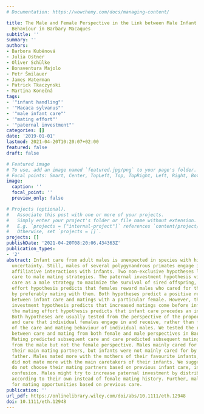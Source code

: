 ```yaml
---
# Documentation: https://wowchemy.com/docs/managing-content/

title: The Male and Female Perspective in the Link between Male Infant Care and Mating
  Behaviour in Barbary Macaques
subtitle: ''
summary: ''
authors:
- Barbora Kuběnová
- Julia Ostner
- Oliver Schülke
- Bonaventura Majolo
- Petr Šmilauer
- James Waterman
- Patrick Tkaczynski
- Martina Konečná
tags:
- '"infant handling"'
- '"Macaca sylvanus"'
- '"male infant care"'
- '"mating effort"'
- '"paternal investment"'
categories: []
date: '2019-01-01'
lastmod: 2021-04-20T10:20:07+02:00
featured: false
draft: false

# Featured image
# To use, add an image named `featured.jpg/png` to your page's folder.
# Focal points: Smart, Center, TopLeft, Top, TopRight, Left, Right, BottomLeft, Bottom, BottomRight.
image:
  caption: ''
  focal_point: ''
  preview_only: false

# Projects (optional).
#   Associate this post with one or more of your projects.
#   Simply enter your project's folder or file name without extension.
#   E.g. `projects = ["internal-project"]` references `content/project/deep-learning/index.md`.
#   Otherwise, set `projects = []`.
projects: []
publishDate: '2021-04-20T08:20:06.434363Z'
publication_types:
- '2'
abstract: Infant care from adult males is unexpected in species with high paternity
  uncertainty. Still, males of several polygynandrous primates engage in frequent
  affiliative interactions with infants. Two non-exclusive hypotheses link male infant
  care to male mating strategies. The paternal investment hypothesis views infant
  care as a male strategy to maximize the survival of sired offspring, while the mating
  effort hypothesis predicts that females reward males who cared for their infant
  by preferably mating with them. Both hypotheses predict a positive relationship
  between infant care and matings with a particular female. However, the paternal
  investment hypothesis predicts that increased matings come before infant care whereas
  the mating effort hypothesis predicts that infant care precedes an increase in matings.
  Both hypotheses are usually tested from the perspective of the proportion of matings
  and care that individual females engage in and receive, rather than from the perspective
  of the care and mating behaviour of individual males. We tested the relationships
  between care and mating from both female and male perspectives in Barbary macaques.
  Mating predicted subsequent care and care predicted subsequent mating when viewed
  from the male but not the female perspective. Males mainly cared for infants of
  their main mating partners, but infants were not mainly cared for by their likely
  father. Males mated more with the mothers of their favourite infants, but females
  did not mate more with the main caretakers of their infants. We suggest that females
  do not choose their mating partners based on previous infant care, increasing paternity
  confusion. Males might try to increase paternal investment by distributing the care
  according to their own instead of female mating history. Further, males pursue females
  for mating opportunities based on previous care.
publication: ''
url_pdf: https://onlinelibrary.wiley.com/doi/abs/10.1111/eth.12948
doi: 10.1111/eth.12948
---
```

